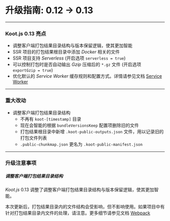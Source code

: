 # 升级指南: 0.12 -> 0.13

---

### Koot.js 0.13 亮点

-   调整客户端打包结果目录结构与版本保留逻辑，使其更加智能
-   SSR 项目的打包结果根目录中添加 _Docker_ 相关的文件
-   SSR 项目支持 _Serverless_ (开启选项 `serverless = true`)
-   可以控制打包时是否自动输出 _Gzip_ 压缩后的 `*.gz` 文件 (开启选项 `exportGzip = true`)
-   优化默认的 _Service Worker_ 缓存规则和配置方式。详情请参见文档 [Service Worker](https://koot.js.org/#/pwa?id=service-worker)

---

### 重大改动

-   调整客户端打包结果目录结构
    -   不再有 `koot-[timestamp]` 目录
    -   现在会智能的根据 `bundleVersionsKeep` 配置项删除旧的文件
    -   打包结果根目录中新增 `.koot-public-outputs.json` 文件，用以记录旧的打包文件列表
    -   `.public-chunkmap.json` 更名为 `.koot-public-manifest.json`

---

### 升级注意事项

##### 调整客户端打包结果目录结构

_Koot.js_ 0.13 调整了调整客户端打包结果目录结构与版本保留逻辑，使其更加智能。

本次更新后，打包结果目录内的文件结构会受影响，但不影响使用。如果项目中有针对打包结果目录内文件的处理，请注意。更多细节请参见文档 [Webpack](https://koot.js.org/#/webpack)
